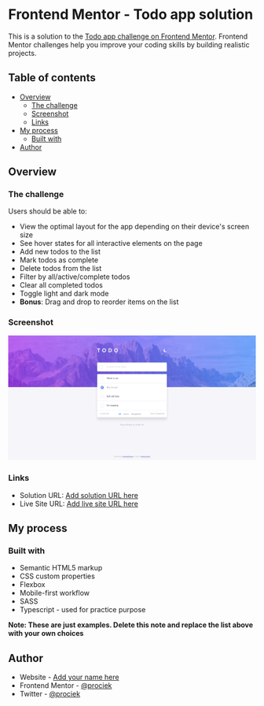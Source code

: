 # Frontend Mentor - Todo app solution

This is a solution to the [Todo app challenge on Frontend Mentor](https://www.frontendmentor.io/challenges/todo-app-Su1_KokOW). Frontend Mentor challenges help you improve your coding skills by building realistic projects.

## Table of contents

- [Overview](#overview)
  - [The challenge](#the-challenge)
  - [Screenshot](#screenshot)
  - [Links](#links)
- [My process](#my-process)
  - [Built with](#built-with)
- [Author](#author)

## Overview

### The challenge

Users should be able to:

- View the optimal layout for the app depending on their device's screen size
- See hover states for all interactive elements on the page
- Add new todos to the list
- Mark todos as complete
- Delete todos from the list
- Filter by all/active/complete todos
- Clear all completed todos
- Toggle light and dark mode
- **Bonus**: Drag and drop to reorder items on the list

### Screenshot

![](./my_solution_todo_app.png)

### Links

- Solution URL: [Add solution URL here](https://github.com/prociek/todo-app-main)
- Live Site URL: [Add live site URL here](https://prociek.github.io/todo-app-main/)

## My process

### Built with

- Semantic HTML5 markup
- CSS custom properties
- Flexbox
- Mobile-first workflow
- SASS
- Typescript - used for practice purpose

**Note: These are just examples. Delete this note and replace the list above with your own choices**

## Author

- Website - [Add your name here](https://prociek.github.io/portfolio/)
- Frontend Mentor - [@prociek](https://www.frontendmentor.io/profile/prociek)
- Twitter - [@prociek](https://www.twitter.com/prociek)
